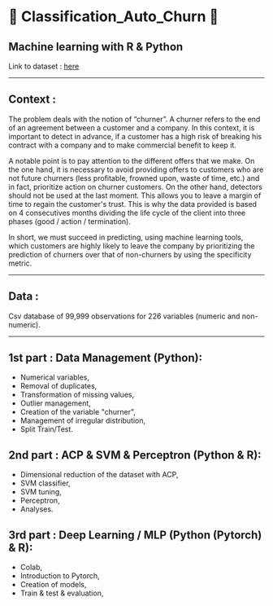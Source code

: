 # :school: Classification_Auto_Churn :school:

## Machine learning with R & Python

Link to dataset : [here](https://drive.google.com/drive/u/0/folders/1hfs31nPxfJgF0WdZBHp-DUmQwSnNMnqa)

***

## Context : 

The problem deals with the notion of “churner”. A churner refers to the end of an agreement between a customer and a company. In this context, it is important to detect in advance, if a customer has a high risk of breaking his contract with a company and to make commercial benefit to keep it. 

A notable point is to pay attention to the different offers that we make. On the one hand, it is necessary to avoid providing offers to customers who are not future churners (less profitable, frowned upon, waste of time, etc.) and in fact, prioritize action on churner customers. On the other hand, detectors should not be used at the last moment. This allows you to leave a margin of time to regain the customer's trust. This is why the data provided is based on 4 consecutives months dividing the life cycle of the client into three phases (good / action / termination). 

In short, we must succeed in predicting, using machine learning tools, which customers are highly likely to leave the company by prioritizing the prediction of churners over that of non-churners by using the specificity metric. 

***

## Data :

Csv database of 99,999 observations for 226 variables (numeric and non-numeric).

***

## 1st part : Data Management (Python):

- Numerical variables,
- Removal of duplicates,
- Transformation of missing values,
- Outlier management,
- Creation of the variable "churner",
- Management of irregular distribution,
- Split Train/Test.

## 2nd part : ACP & SVM & Perceptron (Python & R):

- Dimensional reduction of the dataset with ACP,
- SVM classifier,
- SVM tuning,
- Perceptron,
- Analyses.

## 3rd part : Deep Learning / MLP (Python (Pytorch) & R):

- Colab,
- Introduction to Pytorch,
- Creation of models,
- Train & test & evaluation,


